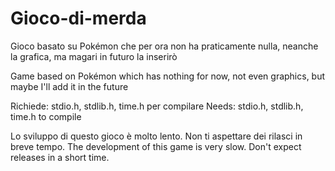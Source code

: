 # Gioco-di-merda
Gioco basato su Pokémon che per ora non ha praticamente nulla, neanche la grafica, ma magari in futuro la inserirò

Game based on Pokémon which has nothing for now, not even graphics, but maybe I'll add it in the future

Richiede: stdio.h, stdlib.h, time.h per compilare
Needs: stdio.h, stdlib.h, time.h to compile

Lo sviluppo di questo gioco è molto lento. Non ti aspettare dei rilasci in breve tempo.
The development of this game is very slow. Don't expect releases in a short time.
